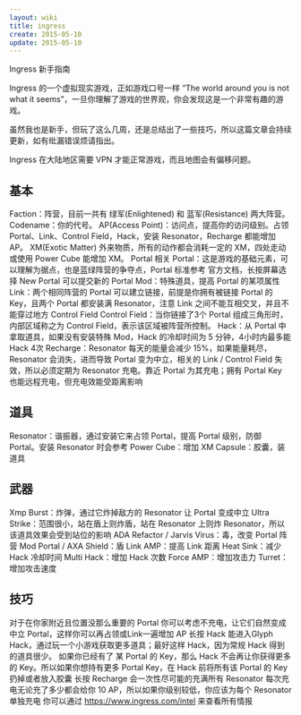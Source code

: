```yaml
---
layout: wiki
title: ingress
create: 2015-05-10
update: 2015-05-10
---
```



Ingress 新手指南

Ingress 的一个虚拟现实游戏，正如游戏口号一样 “The world around you is not what it seems”，一旦你理解了游戏的世界观，你会发现这是一个非常有趣的游戏。

虽然我也是新手，但玩了这么几周，还是总结出了一些技巧，所以这篇文章会持续更新，如有纰漏错误烦请指出。

Ingress 在大陆地区需要 VPN 才能正常游戏，而且地图会有偏移问题。


## 基本
Faction：阵营，目前一共有 绿军(Enlightened) 和 蓝军(Resistance) 两大阵营。
Codename：你的代号。
AP(Access Point)：访问点，提高你的访问级别。占领 Portal、Link、Control Field，Hack，安装 Resonator，Recharge 都能增加 AP。
XM(Exotic Matter) 外来物质，所有的动作都会消耗一定的 XM，四处走动或使用 Power Cube 能增加 XM。
Portal 相关
Portal：这是游戏的基础元素，可以理解为据点，也是蓝绿阵营的争夺点，Portal 标准参考 官方文档，长按屏幕选择 New Portal 可以提交新的 Portal
Mod：特殊道具，提高 Portal 的某项属性
Link：两个相同阵营的 Portal 可以建立链接，前提是你拥有被链接 Portal 的 Key，且两个 Portal 都安装满 Resonator，注意 Link 之间不能互相交叉，并且不能穿过地方 Control Field
Control Field：当你链接了3个 Portal 组成三角形时，内部区域称之为 Control Field，表示该区域被阵营所控制。
Hack：从 Portal 中拿取道具，如果没有安装特殊 Mod，Hack 的冷却时间为 5 分钟，4小时内最多能 Hack 4次
Recharge：Resonator 每天的能量会减少 15%，如果能量耗尽， Resonator 会消失，进而导致 Portal 变为中立，相关的 Link / Control Field 失效，所以必须定期为 Resonator 充电。靠近 Portal 为其充电；拥有 Portal Key 也能远程充电，但充电效能受距离影响
## 道具
Resonator：谐振器，通过安装它来占领 Portal，提高 Portal 级别，防御 Portal。安装 Resonator 时会参考
Power Cube：增加 XM
Capsule：胶囊，装道具
## 武器
Xmp Burst：炸弹，通过它炸掉敌方的 Resonator 让 Portal 变成中立
Ultra Strike：范围很小，站在盾上则炸盾，站在 Resonator 上则炸 Resonator，所以该道具效果会受到站位的影响
ADA Refactor / Jarvis Virus：毒，改变 Portal 阵营
Mod
Portal / AXA Shield：盾
Link AMP：提高 Link 距离
Heat Sink：减少 Hack 冷却时间
Multi Hack：增加 Hack 次数
Force AMP：增加攻击力
Turret：增加攻击速度

## 技巧
对于在你家附近且位置没那么重要的 Portal 你可以考虑不充电，让它们自然变成中立 Portal，这样你可以再占领或Link一遍增加 AP
长按 Hack 能进入Glyph Hack，通过玩一个小游戏获取更多道具；最好这样 Hack，因为常规 Hack 得到的道具很少。
如果你已经有了 某 Portal 的 Key，那么 Hack 不会再让你获得更多的 Key。所以如果你想持有更多 Portal Key，在 Hack 前将所有该 Portal 的 Key 扔掉或者放入胶囊
长按 Recharge 会一次性尽可能的充满所有 Resonator
每次充电无论充了多少都会给你 10 AP，所以如果你级别较低，你应该为每个 Resonator 单独充电
你可以通过 https://www.ingress.com/intel 来查看所有情报